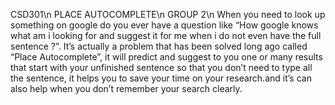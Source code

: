 CSD301\n
PLACE AUTOCOMPLETE\n
GROUP 2\n
When you need to look up something on google do you ever have a question like “How google knows what am i looking for and suggest it for me when i do not even have
the full sentence ?”. It’s actually a problem that has been solved long ago called “Place Autocomplete”, it will predict and suggest to you one or many results that 
start with your unfinished sentence so that you don’t need to type all the sentence, it helps you to save your time on your research.and it’s can also help when you 
don’t remember your search clearly.
